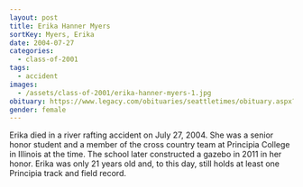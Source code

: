 ```yaml
---
layout: post
title: Erika Hanner Myers
sortKey: Myers, Erika
date: 2004-07-27
categories:
  - class-of-2001
tags:
  - accident
images:
  - /assets/class-of-2001/erika-hanner-myers-1.jpg
obituary: https://www.legacy.com/obituaries/seattletimes/obituary.aspx?page=lifestory&pid=2468438
gender: female
---
```


Erika died in a river rafting accident on July 27, 2004. She was a senior honor student and a member of the cross country team at Principia College in Illinois at the time. The school later constructed a gazebo in 2011 in her honor. Erika was only 21 years old and, to this day, still holds at least one Principia track and field record.
